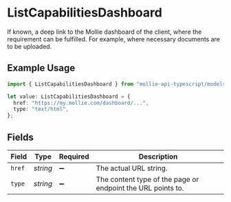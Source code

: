 # ListCapabilitiesDashboard

If known, a deep link to the Mollie dashboard of the client, where the requirement can be fulfilled. For example, where necessary documents are to be uploaded.

## Example Usage

```typescript
import { ListCapabilitiesDashboard } from "mollie-api-typescript/models/operations";

let value: ListCapabilitiesDashboard = {
  href: "https://my.mollie.com/dashboard/...",
  type: "text/html",
};
```

## Fields

| Field                                                       | Type                                                        | Required                                                    | Description                                                 |
| ----------------------------------------------------------- | ----------------------------------------------------------- | ----------------------------------------------------------- | ----------------------------------------------------------- |
| `href`                                                      | *string*                                                    | :heavy_minus_sign:                                          | The actual URL string.                                      |
| `type`                                                      | *string*                                                    | :heavy_minus_sign:                                          | The content type of the page or endpoint the URL points to. |